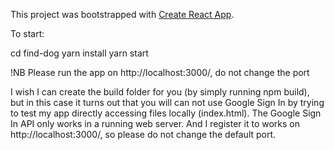 This project was bootstrapped with [Create React App](https://github.com/facebookincubator/create-react-app).


To start:

cd find-dog
yarn install
yarn start

!NB Please run the app on http://localhost:3000/, do not change the port

I wish I can create the build folder for you (by simply running npm build), 
but in this case it turns out that you will can not use Google Sign In by trying to test my app 
directly accessing files locally (index.html). The Google Sign In API only works in a running web server.
And I register it to works on http://localhost:3000/, so please do not change the default port.